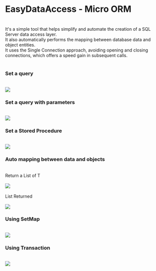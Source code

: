 <h1>EasyDataAccess - Micro ORM<h1></h1> 
It's a simple tool that helps simplify and automate the creation of a SQL Server data access layer. <br>
It also automatically performs the mapping between database data and object entities.<br>
It uses the Single Connection approach, avoiding opening and closing connections, which offers a speed gain in subsequent calls.<br><br>

<h3>Set a query</h3><br>
<img src="https://github.com/user-attachments/assets/9569d06f-c41d-4502-92f5-4cb70f3d2f40">

<h3>Set a query with parameters</h3><br>
<img src="https://github.com/user-attachments/assets/656ce8b3-bede-4dc3-9d52-2ae404bff74c">
<br>

<h3>Set a Stored Procedure</h3><br>
<img src="https://github.com/user-attachments/assets/389bd8ae-6c8f-4325-b0f7-3cf42df263b5">
<br>

<h3>Auto mapping between data and objects</h3><br>
Return a List of T <br><br>
<img src="https://github.com/user-attachments/assets/0e2fb91c-e89f-4894-97ba-dd6666f54876"><br><br>
List Returned <br><br>
<img src="https://github.com/user-attachments/assets/45da1123-4d6d-4020-9db6-96d064450205">
<br>

<h3>Using SetMap</h3><br>
<img src="https://github.com/user-attachments/assets/fa469d7c-58d7-4ed4-8b07-30f4c51827a0">
<br>

<h3>Using Transaction</h3><br>
<img src="https://github.com/user-attachments/assets/8b9ca93e-eb84-43f7-a77a-375774b2a997">
<br>
